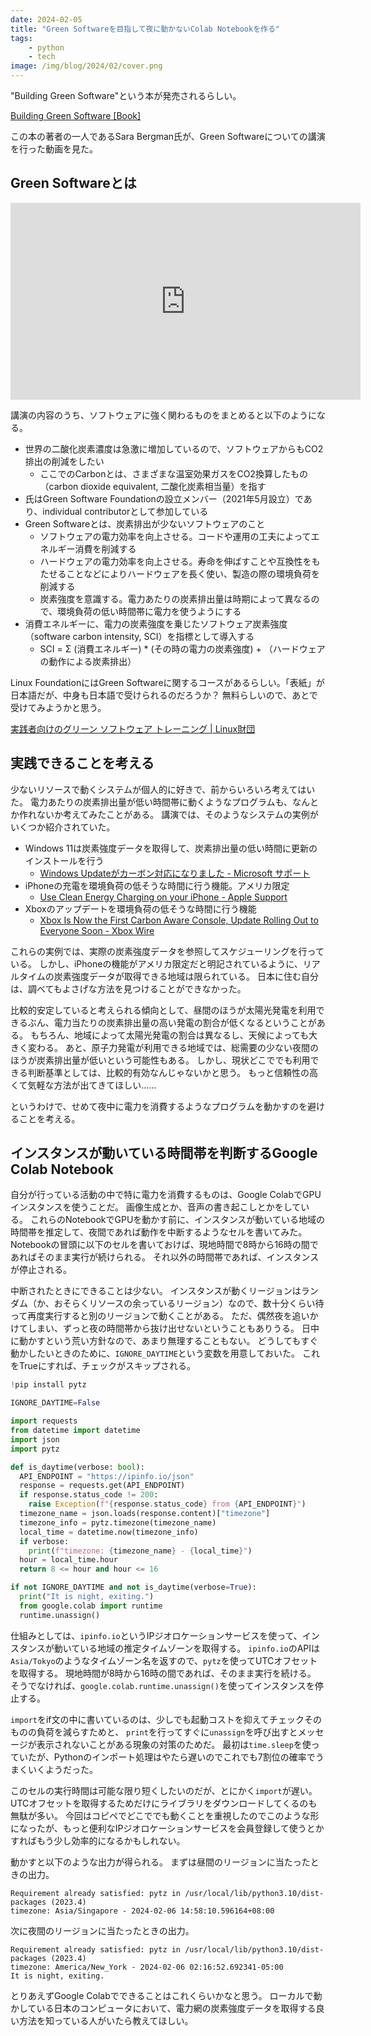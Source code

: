 ```yaml
---
date: 2024-02-05
title: "Green Softwareを目指して夜に動かないColab Notebookを作る"
tags:
    - python
    - tech
image: /img/blog/2024/02/cover.png
---
```


<script src="https://cdnjs.cloudflare.com/ajax/libs/highlight.js/9.12.0/languages/python.min.js"></script>


"Building Green Software"という本が発売されるらしい。

[Building Green Software [Book]](https://www.oreilly.com/library/view/building-green-software/9781098150617/)


この本の著者の一人であるSara Bergman氏が、Green Softwareについての講演を行った動画を見た。

## Green Softwareとは

<iframe width="560" height="315" src="https://www.youtube.com/embed/_lYT-knNMTI?si=ba1Z_UT10cQ3jn6s" title="YouTube video player" frameborder="0" allow="accelerometer; autoplay; clipboard-write; encrypted-media; gyroscope; picture-in-picture; web-share" allowfullscreen></iframe>

講演の内容のうち、ソフトウェアに強く関わるものをまとめると以下のようになる。

- 世界の二酸化炭素濃度は急激に増加しているので、ソフトウェアからもCO2排出の削減をしたい
  - ここでのCarbonとは、さまざまな温室効果ガスをCO2換算したもの（carbon dioxide equivalent, 二酸化炭素相当量）を指す
- 氏はGreen Software Foundationの設立メンバー（2021年5月設立）であり、individual contributorとして参加している
- Green Softwareとは、炭素排出が少ないソフトウェアのこと
  - ソフトウェアの電力効率を向上させる。コードや運用の工夫によってエネルギー消費を削減する
  - ハードウェアの電力効率を向上させる。寿命を伸ばすことや互換性をもたせることなどによりハードウェアを長く使い、製造の際の環境負荷を削減する
  - 炭素強度を意識する。電力あたりの炭素排出量は時期によって異なるので、環境負荷の低い時間帯に電力を使うようにする
- 消費エネルギーに、電力の炭素強度を乗じたソフトウェア炭素強度（software carbon intensity, SCI）を指標として導入する
  - SCI = Σ (消費エネルギー) * (その時の電力の炭素強度) + （ハードウェアの動作による炭素排出）

Linux FoundationにはGreen Softwareに関するコースがあるらしい。「表紙」が日本語だが、中身も日本語で受けられるのだろうか？
無料らしいので、あとで受けてみようかと思う。

[実践者向けのグリーン ソフトウェア トレーニング | Linux財団](https://training.linuxfoundation.org/ja/training/green-software-for-practitioners-lfc131/)

## 実践できることを考える

少ないリソースで動くシステムが個人的に好きで、前からいろいろ考えてはいた。
電力あたりの炭素排出量が低い時間帯に動くようなプログラムも、なんとか作れないか考えてみたことがある。
講演では、そのようなシステムの実例がいくつか紹介されていた。

- Windows 11は炭素強度データを取得して、炭素排出量の低い時間に更新のインストールを行う
  - [Windows Updateがカーボン対応になりました - Microsoft サポート](https://support.microsoft.com/ja-jp/windows/windows-update%E3%81%8C%E3%82%AB%E3%83%BC%E3%83%9C%E3%83%B3%E5%AF%BE%E5%BF%9C%E3%81%AB%E3%81%AA%E3%82%8A%E3%81%BE%E3%81%97%E3%81%9F-a53f39bc-5531-4bb1-9e78-db38d7a6df20)
- iPhoneの充電を環境負荷の低そうな時間に行う機能。アメリカ限定
  - [Use Clean Energy Charging on your iPhone - Apple Support](https://support.apple.com/en-us/108068)
- Xboxのアップデートを環境負荷の低そうな時間に行う機能
  - [Xbox Is Now the First Carbon Aware Console, Update Rolling Out to Everyone Soon - Xbox Wire](https://news.xbox.com/en-us/2023/01/11/xbox-carbon-aware-console-sustainability/)

これらの実例では、実際の炭素強度データを参照してスケジューリングを行っている。
しかし、iPhoneの機能がアメリカ限定だと明記されているように、リアルタイムの炭素強度データが取得できる地域は限られている。
日本に住む自分は、調べてもよさげな方法を見つけることができなかった。

比較的安定していると考えられる傾向として、昼間のほうが太陽光発電を利用できるぶん、電力当たりの炭素排出量の高い発電の割合が低くなるということがある。
もちろん、地域によって太陽光発電の割合は異なるし、天候によっても大きく変わる。
あと、原子力発電が利用できる地域では、総需要の少ない夜間のほうが炭素排出量が低いという可能性もある。
しかし、現状どこででも利用できる判断基準としては、比較的有効なんじゃないかと思う。
もっと信頼性の高くて気軽な方法が出てきてほしい……

というわけで、せめて夜中に電力を消費するようなプログラムを動かすのを避けることを考える。

## インスタンスが動いている時間帯を判断するGoogle Colab Notebook

自分が行っている活動の中で特に電力を消費するものは、Google ColabでGPUインスタンスを使うことだ。
画像生成とか、音声の書き起こしとかをしている。
これらのNotebookでGPUを動かす前に、インスタンスが動いている地域の時間帯を推定して、夜間であれば動作を中断するようなセルを書いてみた。
Notebookの冒頭に以下のセルを書いておけば、現地時間で8時から16時の間であればそのまま実行が続けられる。
それ以外の時間帯であれば、インスタンスが停止される。

中断されたときにできることは少ない。
インスタンスが動くリージョンはランダム（か、おそらくリソースの余っているリージョン）なので、数十分くらい待って再度実行すると別のリージョンで動くことがある。
ただ、偶然夜を追いかけてしまい、ずっと夜の時間帯から抜け出せないということもありうる。
日中に動かすという荒い方針なので、あまり無理することもない。
どうしてもすぐ動かしたいときのために、`IGNORE_DAYTIME`という変数を用意しておいた。
これをTrueにすれば、チェックがスキップされる。

```python
!pip install pytz

IGNORE_DAYTIME=False

import requests
from datetime import datetime
import json
import pytz

def is_daytime(verbose: bool):
  API_ENDPOINT = "https://ipinfo.io/json"
  response = requests.get(API_ENDPOINT)
  if response.status_code != 200:
    raise Exception(f"{response.status_code} from {API_ENDPOINT}")
  timezone_name = json.loads(response.content)["timezone"]
  timezone_info = pytz.timezone(timezone_name)
  local_time = datetime.now(timezone_info)
  if verbose:
    print(f"timezone: {timezone_name} - {local_time}")
  hour = local_time.hour
  return 8 <= hour and hour <= 16

if not IGNORE_DAYTIME and not is_daytime(verbose=True):
  print("It is night, exiting.")
  from google.colab import runtime
  runtime.unassign()
```

仕組みとしては、`ipinfo.io`というIPジオロケーションサービスを使って、インスタンスが動いている地域の推定タイムゾーンを取得する。
`ipinfo.io`のAPIは`Asia/Tokyo`のようなタイムゾーン名を返すので、`pytz`を使ってUTCオフセットを取得する。
現地時間が8時から16時の間であれば、そのまま実行を続ける。
そうでなければ、`google.colab.runtime.unassign()`を使ってインスタンスを停止する。

`import`をif文の中に書いているのは、少しでも起動コストを抑えてチェックそのものの負荷を減らすためと、
`print`を行ってすぐに`unassign`を呼び出すとメッセージが表示されないことがある現象の対策のためだ。
最初は`time.sleep`を使っていたが、Pythonのインポート処理はやたら遅いのでこれでも7割位の確率でうまくいくようだった。

このセルの実行時間は可能な限り短くしたいのだが、とにかく`import`が遅い。
UTCオフセットを取得するためだけにライブラリをダウンロードしてくるのも無駄が多い。
今回はコピペでどこででも動くことを重視したのでこのような形になったが、もっと便利なIPジオロケーションサービスを会員登録して使うとかすればもう少し効率的になるかもしれない。

動かすと以下のような出力が得られる。
まずは昼間のリージョンに当たったときの出力。

```
Requirement already satisfied: pytz in /usr/local/lib/python3.10/dist-packages (2023.4)
timezone: Asia/Singapore - 2024-02-06 14:58:10.596164+08:00
```

次に夜間のリージョンに当たったときの出力。

```
Requirement already satisfied: pytz in /usr/local/lib/python3.10/dist-packages (2023.4)
timezone: America/New_York - 2024-02-06 02:16:52.692341-05:00
It is night, exiting.
```

とりあえずGoogle Colabでできることはこれくらいかなと思う。
ローカルで動かしている日本のコンピュータにおいて、電力網の炭素強度データを取得する良い方法を知っている人がいたら教えてほしい。
